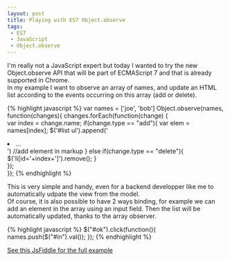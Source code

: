 ```yaml
---
layout: post
title: Playing with ES7 Object.observe
tags:
 - ES7
 - JavaScript
 - Object.observe
---
```


I'm really not a JavaScript expert but today I wanted to try the new Object.observe API that will be part of ECMAScript 7 and that is already supported in Chrome.  
In my example I want to observe an array of names, and update an HTML list according to the events occurring on this array (add or delete).

{% highlight javascript %}
var names = ['joe', 'bob']
Object.observe(names, function(changes){
    changes.forEach(function(change) {        
        var index = change.name;
        if(change.type == "add"){
           var elem = names[index];
           $('#list ul').append('<li>...</li>') //add element in markup
        }
        else if(change.type == "delete"){
          $('li[id='+index+']').remove();
        }     
    });  
}); 
{% endhighlight %}

This is very simple and handy, even for a backend developper like me to automatically udpate the view from the model.  
Of course, it is also possible to have 2 ways binding, for example we can add an element in the array using an input field. Then the list will be automatically updated, thanks to the array observer.

{% highlight javascript %}
$("#ok").click(function(){
    names.push($("#in").val());
});
{% endhighlight %}

[See this JsFiddle for the full example](http://jsfiddle.net/heb1cbs9/)
